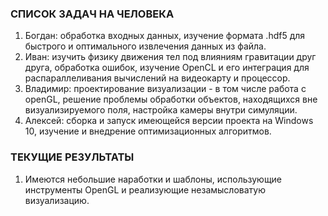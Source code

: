 ### СПИСОК ЗАДАЧ НА ЧЕЛОВЕКА
1. Богдан: обработка входных данных, изучение формата .hdf5 для быстрого и оптимального извлечения данных из файла.
2. Иван: изучить физику движения тел под влияниям гравитации друг друга, обработка ошибок, изучение OpenCL и его интеграция для распараллеливания вычислений на видеокарту и процессор.
3. Владимир: проектирование визуализации - в том числе работа с openGL, решение проблемы обработки объектов, находящихся вне визуализируемого поля, настройка камеры внутри симуляции.
4. Алексей: сборка и запуск имеющейся версии проекта на Windows 10, изучение и внедрение оптимизационных алгоритмов.

### ТЕКУЩИЕ РЕЗУЛЬТАТЫ
1. Имеются небольшие наработки и шаблоны, использующие инструменты OpenGL и реализующие незамысловатую визуализацию.
